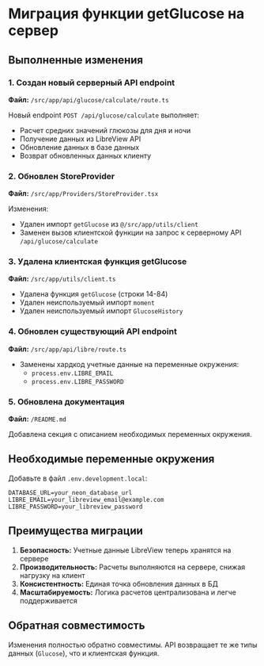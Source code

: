 # Миграция функции getGlucose на сервер

## Выполненные изменения

### 1. Создан новый серверный API endpoint
**Файл:** `/src/app/api/glucose/calculate/route.ts`

Новый endpoint `POST /api/glucose/calculate` выполняет:
- Расчет средних значений глюкозы для дня и ночи
- Получение данных из LibreView API
- Обновление данных в базе данных
- Возврат обновленных данных клиенту

### 2. Обновлен StoreProvider
**Файл:** `/src/app/Providers/StoreProvider.tsx`

Изменения:
- Удален импорт `getGlucose` из `@/src/app/utils/client`
- Заменен вызов клиентской функции на запрос к серверному API `/api/glucose/calculate`

### 3. Удалена клиентская функция getGlucose
**Файл:** `/src/app/utils/client.ts`

- Удалена функция `getGlucose` (строки 14-84)
- Удален неиспользуемый импорт `moment`
- Удален неиспользуемый импорт `GlucoseHistory`

### 4. Обновлен существующий API endpoint
**Файл:** `/src/app/api/libre/route.ts`

- Заменены хардкод учетные данные на переменные окружения:
  - `process.env.LIBRE_EMAIL`
  - `process.env.LIBRE_PASSWORD`

### 5. Обновлена документация
**Файл:** `/README.md`

Добавлена секция с описанием необходимых переменных окружения.

## Необходимые переменные окружения

Добавьте в файл `.env.development.local`:

```env
DATABASE_URL=your_neon_database_url
LIBRE_EMAIL=your_libreview_email@example.com
LIBRE_PASSWORD=your_libreview_password
```

## Преимущества миграции

1. **Безопасность:** Учетные данные LibreView теперь хранятся на сервере
2. **Производительность:** Расчеты выполняются на сервере, снижая нагрузку на клиент
3. **Консистентность:** Единая точка обновления данных в БД
4. **Масштабируемость:** Логика расчетов централизована и легче поддерживается

## Обратная совместимость

Изменения полностью обратно совместимы. API возвращает те же типы данных (`Glucose`), что и клиентская функция.
